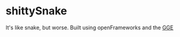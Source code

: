 # shittySnake
It's like snake, but worse. 
Built using openFrameworks and the <a href="https://github.com/rhodso/GGE">GGE</a>
